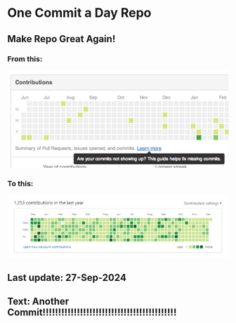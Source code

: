 # One Commit a Day Repo
## Make Repo Great Again!
### From this: 
![Alt text](./imgs/min.png)
### To this:
![Alt full](./imgs/full.jpg)

## Last update: 27-Sep-2024
## Text: Another Commit!!!!!!!!!!!!!!!!!!!!!!!!!!!!!!!!!!!!!!!!!!!
